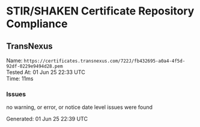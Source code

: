 # STIR/SHAKEN Certificate Repository Compliance

## TransNexus

Name: `https://certificates.transnexus.com/722J/fb432695-a0a4-4f5d-92df-0229e9494d28.pem`\
Tested At: 01 Jun 25 22:33 UTC\
Time: 11ms

### Issues

no warning, or error, or notice date level issues were found

Generated: 01 Jun 25 22:39 UTC